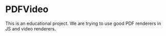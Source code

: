 # PDFVideo
This is an educational project. We are trying to use good PDF renderers in JS and video renderers.
